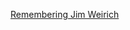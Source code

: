 [Remembering Jim Weirich](https://github.com/jimweirich/wyriki/commit/d28fac7f18aeacb00d8ad3460a0a5a901617c2d4)